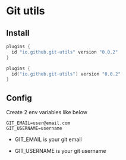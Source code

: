 # Git utils

## Install

```groovy
plugins {
  id "io.github.git-utils" version "0.0.2"
}
```
```kotlin
plugins {
  id("io.github.git-utils") version "0.0.2"
}
```

## Config

Create 2 env variables like below

```
GIT_EMAIL=user@email.com
GIT_USERNAME=username
```

* GIT_EMAIL is your git email

* GIT_USERNAME is your git username